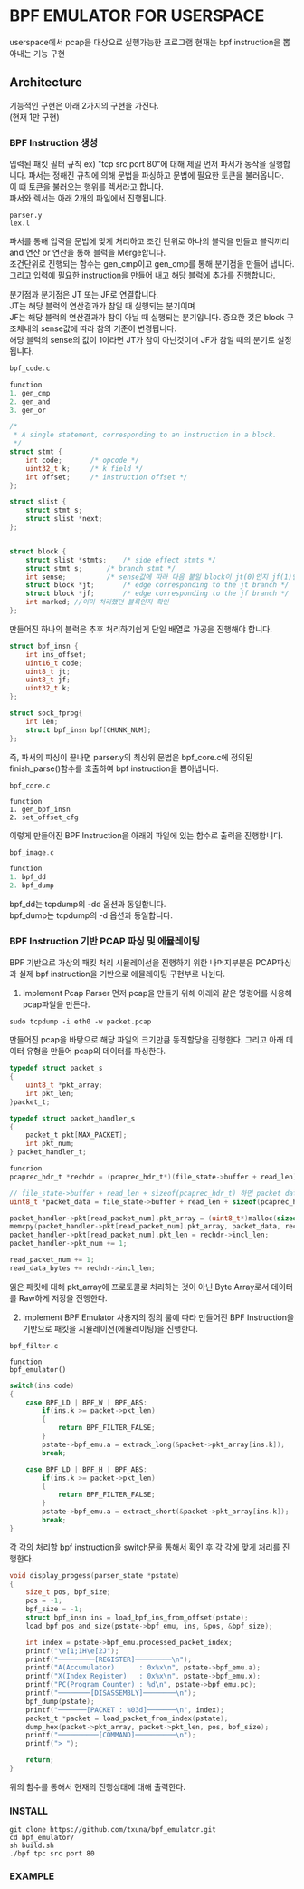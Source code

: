 # BPF EMULATOR FOR USERSPACE  
userspace에서 pcap을 대상으로 실행가능한 프로그램 
현재는 bpf instruction을 뽑아내는 기능 구현

## Architecture
기능적인 구현은 아래 2가지의 구현을 가진다.  
(현재 1만 구현)  
### BPF Instruction 생성   
입력된 패킷 필터 규칙 ex) "tcp src port 80"에 대해 제일 먼저 파서가 동작을 실행합니다.
파서는 정해진 규칙에 의해 문법을 파싱하고 문법에 필요한 토큰을 불러옵니다.  
이 떄 토큰을 불러오는 행위를 렉서라고 합니다.   
파서와 렉서는 아래 2개의 파일에서 진행됩니다.  
```
parser.y
lex.l  
```

파서를 통해 입력을 문법에 맞게 처리하고 조건 단위로 하나의 블럭을 만들고 블럭끼리 and 연산 or 연산을 통해 블럭을 Merge합니다.    
조건단위로 진행되는 함수는 gen_cmp이고 gen_cmp를 통해 분기점을 만들어 냅니다.   
그리고 입력에 필요한 instruction을 만들어 내고 해당 블럭에 추가를 진행합니다.   

분기점과 분기점은 JT 또는 JF로 연결합니다.   
JT는 해당 블럭의 연산결과가 참일 때 실행되는 분기이며  
JF는 해당 블럭의 연산결과가 참이 아닐 때 실행되는 분기입니다. 
중요한 것은 block 구조체내의 sense값에 따라 참의 기준이 변경됩니다.   
해당 블럭의 sense의 값이 1이라면 JT가 참이 아닌것이며 JF가 참일 때의 분기로 설정됩니다. 
```C
bpf_code.c 

function
1. gen_cmp 
2. gen_and 
3. gen_or 

/*
 * A single statement, corresponding to an instruction in a block.
 */
struct stmt {
	int code;		/* opcode */
	uint32_t k;		/* k field */
	int offset;		/* instruction offset */
};

struct slist {
	struct stmt s;
	struct slist *next;
};


struct block {
	struct slist *stmts;	/* side effect stmts */
	struct stmt s;		/* branch stmt */
	int sense;			/* sense값에 따라 다음 붙일 block이 jt(0)인지 jf(1)인지 정해짐*/
	struct block *jt;		/* edge corresponding to the jt branch */
	struct block *jf;		/* edge corresponding to the jf branch */
	int marked;	//이미 처리했던 블록인지 확인
};
```

만들어진 하나의 블럭은 추후 처리하기쉽게 단일 배열로 가공을 진행해야 합니다.  
```C
struct bpf_insn {
	int ins_offset;
	uint16_t code;
	uint8_t	jt;
	uint8_t	jf;
	uint32_t k;
};

struct sock_fprog{
    int len; 
	struct bpf_insn bpf[CHUNK_NUM];
};
```

즉, 파서의 파싱이 끝나면 parser.y의 최상위 문법은 bpf_core.c에 정의된 finish_parse()함수를 호출하여 bpf instruction을 뽑아냅니다. 

``` 
bpf_core.c 

function 
1. gen_bpf_insn
2. set_offset_cfg
```

이렇게 만들어진 BPF Instruction을 아래의 파일에 있는 함수로 출력을 진행합니다. 
```C
bpf_image.c

function
1. bpf_dd 
2. bpf_dump
```

bpf_dd는 tcpdump의 -dd 옵션과 동일합니다.  
bpf_dump는 tcpdump의 -d 옵션과 동일합니다.  


### BPF Instruction 기반 PCAP 파싱 및 에뮬레이팅  
BPF 기반으로 가상의 패킷 처리 시뮬레이선을 진행하기 위한 나머지부분은 PCAP파싱과 실제 bpf instruction을 기반으로 에뮬레이팅 구현부로 나뉜다.  

1. Implement Pcap Parser 
먼저 pcap을 만들기 위해 아래와 같은 명령어를 사용해 pcap파일을 만든다. 
```Shell
sudo tcpdump -i eth0 -w packet.pcap 
```
만들어진 pcap을 바탕으로 해당 파일의 크기만큼 동적할당을 진행한다. 
그리고 아래 데이터 유형을 만들어 pcap의 데이터를 파싱한다. 
```C
typedef struct packet_s
{
    uint8_t *pkt_array; 
    int pkt_len; 
}packet_t;

typedef struct packet_handler_s
{
    packet_t pkt[MAX_PACKET];
    int pkt_num;
} packet_handler_t;

funcrion
pcaprec_hdr_t *rechdr = (pcaprec_hdr_t*)(file_state->buffer + read_len);

// file_state->buffer + read_len + sizeof(pcaprec_hdr_t) 하면 packet data임
uint8_t *packet_data = file_state->buffer + read_len + sizeof(pcaprec_hdr_t);

packet_handler->pkt[read_packet_num].pkt_array = (uint8_t*)malloc(sizeof(uint8_t) * rechdr->incl_len);
memcpy(packet_handler->pkt[read_packet_num].pkt_array, packet_data, rechdr->incl_len);
packet_handler->pkt[read_packet_num].pkt_len = rechdr->incl_len;
packet_handler->pkt_num += 1;

read_packet_num += 1;
read_data_bytes += rechdr->incl_len;
```
읽은 패킷에 대해 pkt_array에 프로토콜로 처리하는 것이 아닌 Byte Array로서 데이터를 Raw하게 저장을 진행한다.


2. Implement BPF Emulator
사용자의 정의 룰에 따라 만들어진 BPF Instruction을 기반으로 패킷을 시뮬레이션(에뮬레이팅)을 진행한다.  
```Shell
bpf_filter.c 

function 
bpf_emulator()
```

```C
switch(ins.code)
{
	case BPF_LD | BPF_W | BPF_ABS:
		if(ins.k >= packet->pkt_len)
		{
			return BPF_FILTER_FALSE;
		}
		pstate->bpf_emu.a = extrack_long(&packet->pkt_array[ins.k]);
		break; 

	case BPF_LD | BPF_H | BPF_ABS:
		if(ins.k >= packet->pkt_len)
		{
			return BPF_FILTER_FALSE;
		}
		pstate->bpf_emu.a = extract_short(&packet->pkt_array[ins.k]);
		break;
}
```
각 각의 처리할 bpf instruction을 switch문을 통해서 확인 후 각 각에 맞게 처리를 진행한다.   

```C
void display_progess(parser_state *pstate)
{
    size_t pos, bpf_size; 
    pos = -1; 
    bpf_size = -1;
    struct bpf_insn ins = load_bpf_ins_from_offset(pstate);
    load_bpf_pos_and_size(pstate->bpf_emu, ins, &pos, &bpf_size);

    int index = pstate->bpf_emu.processed_packet_index;
    printf("\e[1;1H\e[2J");
    printf("─────────[REGISTER]─────────\n");
    printf("A(Accumulator)      : 0x%x\n", pstate->bpf_emu.a);
    printf("X(Index Register)   : 0x%x\n", pstate->bpf_emu.x);
    printf("PC(Program Counter) : %d\n", pstate->bpf_emu.pc);
    printf("────────[DISASSEMBLY]────────\n");
    bpf_dump(pstate);
    printf("───────[PACKET : %03d]───────\n", index);
    packet_t *packet = load_packet_from_index(pstate);
    dump_hex(packet->pkt_array, packet->pkt_len, pos, bpf_size);
    printf("──────────[COMMAND]──────────\n");
    printf("> ");

    return;
}
```
위의 함수를 통해서 현재의 진행상태에 대해 출력한다.   
  

### INSTALL 
```shell
git clone https://github.com/txuna/bpf_emulator.git
cd bpf_emulator/ 
sh build.sh 
./bpf tpc src port 80
```

### EXAMPLE 